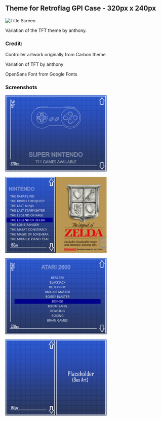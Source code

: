 <h2>Theme for Retroflag GPI Case - 320px x 240px </h2>

![Title Screen](https://i.imgur.com/SZhhMCn.png "Main Screen-Architect")

Variation of the TFT theme by anthony. 

<h3>Credit: </h3>

Controller artwork originally from Carbon theme

Variation of TFT by anthony

OpenSans Font from Google Fonts

<h3>Screenshots</h3>

![Screenshot1](/screenshots/architect-main.png)

![Screenshot2](/screenshots/architect-detail-list.png)

![Screenshot3](/screenshots/architect-basic-list.png)

![Screenshot4](/screenshots/background-grid.png)

